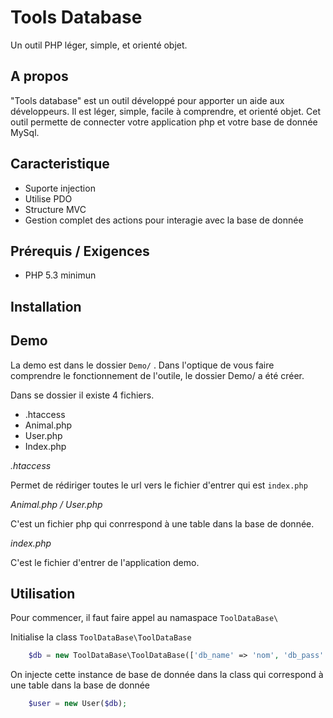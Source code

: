 Tools Database
==============

Un outil PHP léger, simple, et orienté objet.

A propos
--------

"Tools database" est un outil développé pour apporter un aide aux développeurs.
Il est léger, simple, facile à comprendre, et orienté objet. Cet outil permette de connecter votre application php et votre base de donnée MySql.


Caracteristique
---------------

- Suporte injection
- Utilise PDO
- Structure MVC
- Gestion complet des actions pour interagie avec la base de donnée

Prérequis / Exigences
---------------------

- PHP 5.3 minimun

Installation
------------

Demo
----

La demo est dans le dossier `Demo/` . Dans l'optique de vous faire comprendre le fonctionnement de l'outile,
le dossier Demo/ a été créer.

Dans se dossier il existe 4 fichiers.

- .htaccess
- Animal.php
- User.php
- Index.php

_.htaccess_

Permet de rédiriger toutes le url vers le fichier d'entrer qui est `index.php`

_Animal.php / User.php_

C'est un fichier php qui conrrespond à une table dans la base de donnée.

_index.php_

C'est le fichier d'entrer de l'application demo.

Utilisation
-------------

Pour commencer, il faut faire appel au namaspace `ToolDataBase\`

Initialise la class `ToolDataBase\ToolDataBase`

```php
    $db = new ToolDataBase\ToolDataBase(['db_name' => 'nom', 'db_pass' => 'mot de passe', 'db_host' => 'adress', 'db_user' => 'utilisateur'];);
```

On injecte cette instance de base de donnée dans la class qui correspond à une table dans la base de donnée

```php
    $user = new User($db);
```
